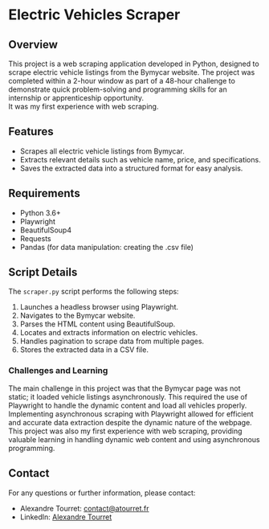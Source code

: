 # Electric Vehicles Scraper

## Overview

This project is a web scraping application developed in Python, designed to scrape electric vehicle listings from the Bymycar website.
The project was completed within a 2-hour window as part of a 48-hour challenge to demonstrate quick problem-solving and programming skills for an internship or apprenticeship opportunity.  
It was my first experience with web scraping.

## Features

- Scrapes all electric vehicle listings from Bymycar.
- Extracts relevant details such as vehicle name, price, and specifications.
- Saves the extracted data into a structured format for easy analysis.

## Requirements

- Python 3.6+
- Playwright
- BeautifulSoup4
- Requests
- Pandas (for data manipulation: creating the .csv file)

## Script Details

The `scraper.py` script performs the following steps:

1. Launches a headless browser using Playwright.
2. Navigates to the Bymycar website.
3. Parses the HTML content using BeautifulSoup.
4. Locates and extracts information on electric vehicles.
5. Handles pagination to scrape data from multiple pages.
6. Stores the extracted data in a CSV file.

### Challenges and Learning

The main challenge in this project was that the Bymycar page was not static; it loaded vehicle listings asynchronously. 
This required the use of Playwright to handle the dynamic content and load all vehicles properly.
Implementing asynchronous scraping with Playwright allowed for efficient and accurate data extraction despite the dynamic nature of the webpage. 
This project was also my first experience with web scraping, providing valuable learning in handling dynamic web content and using asynchronous programming.

## Contact

For any questions or further information, please contact:

- Alexandre Tourret: [contact@atourret.fr](mailto:contact@atourret.fr)
- LinkedIn: [Alexandre Tourret](https://www.linkedin.com/in/atourret)
